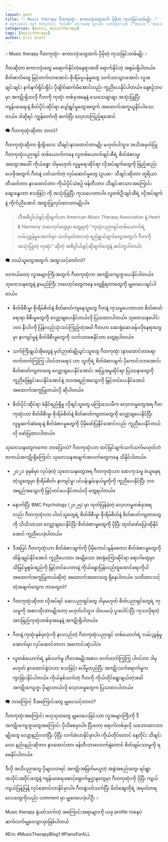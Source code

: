 ```yaml
---
---
layout: post
title: "🎶 Music therapy ဂီတကုထုံး- စကားလုံးတွေထက် ပိုမိုတဲ့ ကုသခြင်းတစ်မျိုး 🎶"
# optional but helpful; folder already gives categories ["music","musictherapy"]
categories: [music, musictherapy]
tags: [musictherapy]
author: Eric Scott
---
```



🎶 Music therapy ဂီတကုထုံး- စကားလုံးတွေထက် ပိုမိုတဲ့ ကုသခြင်းတစ်မျိုး 🎶

ဂီတဆိုတာ စကားလုံးတွေ မရောက်နိုင်တဲ့နေရာအထိ ရောက်နိုင်တဲ့ အစွမ်းရှိပါတယ်။ စိတ်ဓာတ်တွေ မြင့်တက်လာအောင်၊ စိုးရိမ်ပူပန်မှုတွေ သက်သာသွားအောင်၊ လူအချင်းချင်း နက်နက်ရှိင်းရှိင်း ပိုချိတ်ဆက်မိအောင်လည်း ကူညီပေးနိုင်ပါတယ်။ နေ့စဉ်ဘဝမှာ အကျိုးရှိသလို ဂီတကို ကုထုံး တစ်ခုအနေနဲ့ သေသေချာချာ အသုံးပြုပြီး ကျန်းမာရေးနဲ့ စိတ်ပိုင်းဆိုင်ရာ ပျော်ရွှင်မှုတွေအတွက် အထောက်အကူယူနိုင်ပါသေးတယ်။
ဒါဆိုရင် ကျွန်တော်တို ဆက်ပြီး လေ့လာကြည့်ရအောင်

🗨️ ဂီတကုထုံးဆိုတာ ဘာလဲ?

ဂီတကုထုံးဆိုတာ ရိုးရိုးလေး သီချင်းနားထောင်တာမျိုး မဟုတ်ပါဘူး။ အသိအမှတ်ပြု ဂီတကုထုံးပညာရှင် တစ်ယောက်ကနေ လူတစ်ယောက်ချင်းစီရဲ့ စိတ်ခံစားမှု၊ အတွေးအခေါ်၊ ကိုယ်ခန္ဓာ ဒါမှမဟုတ် လူမှုရေးဆိုင်ရာ လိုအပ်ချက်တွေကို ဖြည့်ဆည်းပေးဖိုအတွက် ဂီတနဲ့ ပတ်သက်တဲ့ လုပ်ဆောင်မှုတွေ (ဥပမာ- သီချင်းဆိုတာ၊ တူရိယာတီးခတ်တာ၊ နားထောင်တာ၊ ကိုယ်ပိုင်သံစဉ် ဖန်တီးတာ၊ သီချင်းစာသားအကြောင်း ဆွေးနွေးတာ စသဖြင့်) ကို အသုံးပြုပြီး ကုသပေးတာပါ။ လူတစ်ဦးချင်းစီရဲ့ လိုအပ်ချက်နဲ့ ကိုက်ညီအောင် အထူးပြုလုပ်ထားတာမျိုးပါ။

> (ဒီအဓိပ္ပါယ်ဖွင့်ဆိုချက်ဟာ American Music Therapy Association နဲ့ Heart & Harmony ဘလော့ဂ်တွေမှာ တွေ့ရတဲ့ "ကုထုံးပညာရှင်တစ်ယောက်ရဲ့ လမ်းညွှန်မှုအောက်မှာ သတ်မှတ်ထားတဲ့ ရည်ရွယ်ချက်တွေအတွက် ဂီတကို အသုံးပြုတဲ့ ကုထုံး" ဆိုတဲ့ အဓိပ္ပါယ်ဖွင့်ဆိုချက်တွေနဲ့ ဆင်တူပါတယ်)
> 

🗨️ ဘယ်သူတွေအတွက် အထူးသင့်တော်လဲ?

တကယ်တော့ လူအများကြီးအတွက် ဂီတကုထုံးက အကျိုးကျေးဇူးပေးနိုင်ပါတယ်။ သုတေသနတွေနဲ့ နာမည်ကြီး ဘလော့ဂ်တွေကနေ တွေ့ရှိရတာတွေကို မျှဝေပေးချင်ပါတယ်။

 * စိတ်ဖိစီးမှု၊ စိုးရိမ်စိတ်နဲ့ စိတ်ဓာတ်ကျနေသူတွေ
   ဂီတနဲ့ ကုသမှုပေးတာဟာ စိတ်ဓာတ်ရေးရာ ဖိစီးမှုတွေကို လျှော့ချပေးနိုင်တယ်လို ပြသထားပါတယ်။ သုတေသနပေါင်း ၁၀၀ နီးပါးကို ပြန်လည်သုံးသပ်ကြည့်တဲ့အခါ ဂီတဟာ ဆေးရုံဆေးခန်းလိုနေရာတွေမှာ နာကျင်မှုနဲ့ စိတ်ဖိစီးမှုတွေကို သက်သာစေနိုင်တာ တွေ့ရပါတယ်။

 * သက်ကြီးရွယ်အိုတွေနဲ့ မှတ်ဉာဏ်ချိုယွင်းသူတွေ
   ဂီတကုထုံး (နားထောင်တာရော တက်တက်ကြွကြွ ပါဝင်တာရော) ဟာ သူတိုရဲ့ စိတ်ခံစားချက် ပိုကောင်းလာအောင်၊ စိတ်ဓာတ်ကျတာတွေ လျှော့ချပေးနိုင်အောင်၊ အပြုအမူဆိုင်ရာ ပြဿနာတွေကို ကူညီဖြေရှင်းပေးနိုင်အောင်နဲ့ ဘဝအရည်အသွေးကို မြှင့်တင်ပေးနိုင်အောင် အထောက်အကူပြုတယ်လို ဆိုပါတယ်။

 * စိတ်ပိုင်းဆိုင်ရာ ခံနိုင်ရည်ရှိမှု လိုချင်သူတွေ
   မကြာသေးမီက လေ့လာမှုတွေအရ ဂီတကုထုံးဟာ စိတ်ဖိစီးမှု၊ စိုးရိမ်စိတ်နဲ့ စိတ်ဓာတ်ကျတာတွေကို လျှော့ချပေးနိုင်ပြီး လူမှုဆက်ဆံရေးနဲ့ စိတ်ခံစားမှုတွေကို ပိုမိုဖော်ပြနိုင်အောင်လည်း ကူညီပေးနိုင်တယ်လို ဖော်ပြထားပါတယ်။

သုတေသနတွေကကော ဘာပြောလဲ?
ဂီတကုထုံးဟာ ထင်မြင်ချက်သက်သက်မဟုတ်ဘဲ တကယ်အကျိုးရှိကြောင်း သုတေသနအချက်အလက်တွေကနေ သိနိုင်ပါတယ်။

 * ၂၀၂၁ ခုနှစ်မှာ လုပ်ခဲ့တဲ့ သုတေသနတွေအရ ဂီတကုထုံးဟာ ဆေးကုသမှု ခံယူနေရတဲ့သူတွေမှာ စိုးရိမ်စိတ်၊ နာကျင်မှု၊ ပင်ပန်းနွမ်းနယ်မှုတိုကို ကူညီပေးနိုင်ပြီး ဘဝအရည်အသွေးကို မြှင့်တင်ပေးနိုင်တယ်လို တွေ့ရပါတယ်။

 * နောက်ပြီး BMC Psychology (၂၀၂၅) မှာ ထုတ်ပြန်ခဲ့တဲ့ လေ့လာမှုတစ်ခုအရလည်း ဂီတကုထုံးဟာ ပါဝင်သူတွေရဲ့ စိတ်ဖိစီးမှု၊ စိုးရိမ်စိတ်နဲ့ စိတ်ဓာတ်ကျတာတွေကို သိသိသာသာ လျှော့ချပေးနိုင်ပြီး စိတ်ခံစားမှုတွေကို ပိုပြီး ထုတ်ဖော်ပြောဆိုနိုင်အောင် ကူညီပေးခဲ့ပါတယ်။

 * ဒီအပြင် ဂီတကုထုံးဟာ စိတ်ခံစားချက်ကို ပိုမိုကောင်းမွန်စေတာ၊ စိတ်ခံစားမှုတွေကို ထိန်းချုပ်နိုင်အောင် ကူညီပေးတာ၊ အချိုသော အာရုံကြောဆိုင်ရာ ရောဂါတွေမှာ သိမြင်မှုစွမ်းရည်ကို မြှင့်တင်ပေးတာနဲ့ ကိုယ်ခန္ဓာပြန်လည်ထူထောင်ရေးကိုပါ အထောက်အကူပြုတယ်ဆိုတဲ့ အထောက်အထားတွေ ရှိနေပါတယ်။
သတိထားသင့်တဲ့အချက်တွေက ဘာတွေလဲ?

 * ဂီတကုထုံးဆိုတာ လိုအပ်ရင် ဆေးပညာရှင်တွေ ဒါမှမဟုတ် စိတ်ပညာရှင်တွေရဲ့ ကုသမှုကို အစားထိုးတာမျိုးတော့ မဟုတ်ပါဘူး။ ဒါပေမယ့် ပူးပေါင်းပြီး ကုသလိုရတဲ့ အားဖြည့်ကုထုံးတစ်ခုအနေနဲ့ အကျိုးရှိပါတယ်။

 * ဂီတနဲ့ ကုထုံးနှစ်ခုလုံးကို နားလည်တဲ့ ဂီတကုထုံးပညာရှင် တစ်ယောက်ရဲ့ လမ်းညွှန်မှုအောက်မှာ လုပ်ဆောင်တာက အကောင်းဆုံးပါပဲ။

 * လူတစ်ယောက်ရဲ့ နှစ်သက်မှု (ဂီတအမျိုးအစား၊ တက်တက်ကြွကြွ ပါဝင်တာ ဒါမှမဟုတ် နားထောင်ရုံပဲလား စသဖြင့်) ပေါ်မူတည်ပြီး အကျိုးသက်ရောက်မှုက ကွာခြားနိုင်ပါတယ်။ ကိုယ်နှစ်သက်တဲ့ ဂီတကို ကိုယ်တိုင်ရွေးချယ်တဲ့အခါ အကျိုးကျေးဇူး ပိုများတယ်လို လေ့လာမှုတွေက ပြသထားပါတယ်။

🗨️ ဘာကြောင့် ဒီအကြောင်းတွေ မျှဝေသင့်တာလဲ?

ဂီတကုထုံးအကြောင်း ဗဟုသုတတွေ မျှဝေပေးခြင်းဟာ လူအများကြီးကို ဒီအကျိုးကျေးဇူးတွေအကြောင်း ပိုသိစေမှာပါ။ ပြီးတော့ ရောဂါတစ်ခုလို သဘောထားတာမျိုးတွေ လျော့နည်းလာပြီး ပိုပြီး လက်ခံလာနိုင်မှာပါ။ ကိုယ်တိုင်တောင် နေ့တိုင်း သီချင်းလေး နည်းနည်းဆိုတာ၊ နားထောင်တာ၊ ဖန်တီးတာလောက်နဲ့တောင် စိတ်ချမ်းသာမှုကို ရစေနိုင်ပါတယ်။

ဒီလို အသိပညာတွေ ပိုများလာရင် အကျိုးအမြတ်မယူတဲ့ အဖွဲအစည်းတွေ၊ ရပ်ရွာအသိုင်းအဝိုင်းတွေနဲ့ ကျန်းမာရေးစောင့်ရှောက်မှုဌာနတွေမှာ ဂီတကုထုံးကို ပိုပြီး ကျယ်ကျယ်ပြန့်ပြန့် လုပ်ဆောင်လာနိုင်မှာပါ။
ဂီတနဲ့ပတ်သက်ပြီး မိတ်ဆွေတိုရဲ့ အမှတ်တရလေးတွေကိုလည်း comment မှာ မျှဝေပေးခဲ့ပါဦး 🎶

Music therapy နဲ့ပတ်သက်တဲ့ အကြောင်းအရာများကို
ယခု profile ကနေပဲ ဆက်လက်မျှဝေသွားမှာဖြစ်ပါတယ်

#Eric #MusicTherapyBlog1 #PianoForALL
